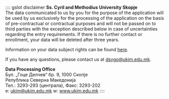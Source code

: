:::: gslot disclaimer
**Ss. Cyril and Methodius University Skopje**  
The data communicated to us by you for the purpose of the application will be used by us exclusively for the processing of the application on the basis of pre-contractual or contractual purposes and will not be passed on to third parties with the exception described below in case of uncertainties regarding the entry requirements.
If there is no further contact or enrollment, your data will be deleted after three years.

Information on your data subject rights can be found [here](https://www.technikum-wien.at/information-ueber-ihre-rechte-gemaess-datenschutz-grundverordnung/).

If you have any questions, please contact us at dsvgo@ukim.edu.mk.

**Data Processing Office**  
Бул. „Гоце Делчев“ бр. 9, 1000 Скопје  
Република Северна Македонија  
Тел.: 3293-293 (централа), Факс: 3293-202  
e: ukim@ukim.edu.mk
w: www.ukim.edu.mk
::::

<!-- more -->